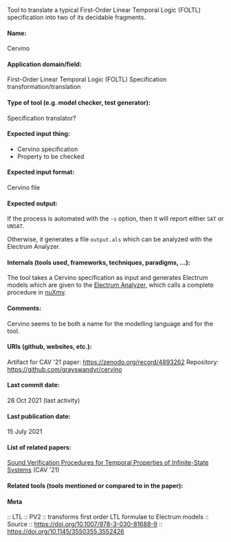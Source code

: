 Tool to translate a typical First-Order Linear Temporal Logic (FOLTL) specification into two of its decidable fragments.

#### Name:
Cervino

#### Application domain/field:
First-Order Linear Temporal Logic (FOLTL)
Specification transformation/translation

#### Type of tool (e.g. model checker, test generator):
Specification translator?

#### Expected input thing:
- Cervino specification
- Property to be checked

#### Expected input format:
Cervino file

#### Expected output:
If the process is automated with the `-s` option, then it will report either `SAT` or `UNSAT`.

Otherwise, it generates a file `output.als` which can be analyzed with the Electrum Analyzer.

#### Internals (tools used, frameworks, techniques, paradigms, ...):
The tool takes a Cervino specification as input and generates Electrum models which are given to the [Electrum Analyzer](Checkers/Electrum%20Analyzer.md), which calls a complete procedure in [nuXmv](Checkers/nuXmv.md).

#### Comments:
Cervino seems to be both a name for the modelling language and for the tool.

#### URIs (github, websites, etc.):
Artifact for CAV '21 paper: https://zenodo.org/record/4893262
Repository: https://github.com/grayswandyr/cervino

#### Last commit date:
28 Oct 2021 (last activity)

#### Last publication date:
15 July 2021

#### List of related papers:
[Sound Verification Procedures for Temporal Properties of Infinite-State Systems](https://doi.org/10.1007/978-3-030-81688-9_16) (CAV '21)

#### Related tools (tools mentioned or compared to in the paper):

#### Meta
:: LTL
:: PV2 :: transforms first order LTL formulae to Electrum models
:: Source :: https://doi.org/10.1007/978-3-030-81688-9 :: https://doi.org/10.1145/3550355.3552426
